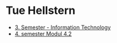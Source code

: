 # Tue Hellstern

- [3. Semester - Information Technology](./3sem/InformationTechnology.md)
- [4. semester Modul 4.2](./4sem/modul-4-2.md)


